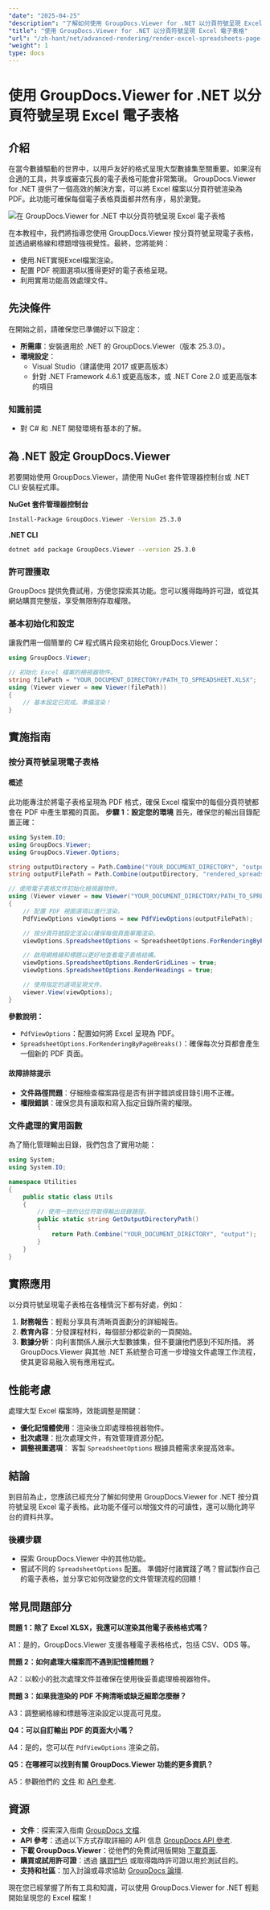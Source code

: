 ```yaml
---
"date": "2025-04-25"
"description": "了解如何使用 GroupDocs.Viewer for .NET 以分頁符號呈現 Excel 電子表格。透過清晰的 PDF 輸出增強文件管理，並提升資料呈現效果。"
"title": "使用 GroupDocs.Viewer for .NET 以分頁符號呈現 Excel 電子表格"
"url": "/zh-hant/net/advanced-rendering/render-excel-spreadsheets-page-breaks-groupdocs-viewer-net/"
"weight": 1
type: docs
---
```

# 使用 GroupDocs.Viewer for .NET 以分頁符號呈現 Excel 電子表格

## 介紹
在當今數據驅動的世界中，以用戶友好的格式呈現大型數據集至關重要。如果沒有合適的工具，共享或審查冗長的電子表格可能會非常繁瑣。 GroupDocs.Viewer for .NET 提供了一個高效的解決方案，可以將 Excel 檔案以分頁符號渲染為 PDF。此功能可確保每個電子表格頁面都井然有序，易於瀏覽。

![在 GroupDocs.Viewer for .NET 中以分頁符號呈現 Excel 電子表格](/viewer/advanced-rendering/render-excel-spreadsheets-page-breaks-img.png)

在本教程中，我們將指導您使用 GroupDocs.Viewer 按分頁符號呈現電子表格，並透過網格線和標題增強視覺性。最終，您將能夠：
- 使用.NET實現Excel檔案渲染。
- 配置 PDF 視圖選項以獲得更好的電子表格呈現。
- 利用實用功能高效處理文件。

## 先決條件
在開始之前，請確保您已準備好以下設定：
- **所需庫**：安裝適用於 .NET 的 GroupDocs.Viewer（版本 25.3.0）。
- **環境設定**：
  - Visual Studio（建議使用 2017 或更高版本）
  - 針對 .NET Framework 4.6.1 或更高版本，或 .NET Core 2.0 或更高版本的項目
### 知識前提
- 對 C# 和 .NET 開發環境有基本的了解。

## 為 .NET 設定 GroupDocs.Viewer
若要開始使用 GroupDocs.Viewer，請使用 NuGet 套件管理器控制台或 .NET CLI 安裝程式庫。

**NuGet 套件管理器控制台**
```bash
Install-Package GroupDocs.Viewer -Version 25.3.0
```

**.NET CLI**
```bash
dotnet add package GroupDocs.Viewer --version 25.3.0
```

### 許可證獲取
GroupDocs 提供免費試用，方便您探索其功能。您可以獲得臨時許可證，或從其網站購買完整版，享受無限制存取權限。

### 基本初始化和設定
讓我們用一個簡單的 C# 程式碼片段來初始化 GroupDocs.Viewer：
```csharp
using GroupDocs.Viewer;

// 初始化 Excel 檔案的檢視器物件。
string filePath = "YOUR_DOCUMENT_DIRECTORY/PATH_TO_SPREADSHEET.XLSX";
using (Viewer viewer = new Viewer(filePath))
{
    // 基本設定已完成。準備渲染！
}
```

## 實施指南
### 按分頁符號呈現電子表格
#### 概述
此功能專注於將電子表格呈現為 PDF 格式，確保 Excel 檔案中的每個分頁符號都會在 PDF 中產生單獨的頁面。
**步驟 1：設定您的環境**
首先，確保您的輸出目錄配置正確：
```csharp
using System.IO;
using GroupDocs.Viewer;
using GroupDocs.Viewer.Options;

string outputDirectory = Path.Combine("YOUR_DOCUMENT_DIRECTORY", "output");
string outputFilePath = Path.Combine(outputDirectory, "rendered_spreadsheet_by_page_breaks.pdf");

// 使用電子表格文件初始化檢視器物件。
using (Viewer viewer = new Viewer("YOUR_DOCUMENT_DIRECTORY/PATH_TO_SPREADSHEET.XLSX"))
{
    // 配置 PDF 視圖選項以進行渲染。
    PdfViewOptions viewOptions = new PdfViewOptions(outputFilePath);

    // 按分頁符號設定渲染以確保每個頁面單獨渲染。
    viewOptions.SpreadsheetOptions = SpreadsheetOptions.ForRenderingByPageBreaks();

    // 啟用網格線和標題以更好地查看電子表格結構。
    viewOptions.SpreadsheetOptions.RenderGridLines = true;
    viewOptions.SpreadsheetOptions.RenderHeadings = true;

    // 使用指定的選項呈現文件。
    viewer.View(viewOptions);
}
```
**參數說明：**
- `PdfViewOptions`：配置如何將 Excel 呈現為 PDF。
- `SpreadsheetOptions.ForRenderingByPageBreaks()`：確保每次分頁都會產生一個新的 PDF 頁面。
#### 故障排除提示
- **文件路徑問題**：仔細檢查檔案路徑是否有拼字錯誤或目錄引用不正確。
- **權限錯誤**：確保您具有讀取和寫入指定目錄所需的權限。
### 文件處理的實用函數
為了簡化管理輸出目錄，我們包含了實用功能：
```csharp
using System;
using System.IO;

namespace Utilities
{
    public static class Utils
    {
        // 使用一致的佔位符取得輸出目錄路徑。
        public static string GetOutputDirectoryPath()
        {
            return Path.Combine("YOUR_DOCUMENT_DIRECTORY", "output");
        }
    }
}
```
## 實際應用
以分頁符號呈現電子表格在各種情況下都有好處，例如：
1. **財務報告**：輕鬆分享具有清晰頁面劃分的詳細報告。
2. **教育內容**：分發課程材料，每個部分都從新的一頁開始。
3. **數據分析**：向利害關係人展示大型數據集，但不要讓他們感到不知所措。
將 GroupDocs.Viewer 與其他 .NET 系統整合可進一步增強文件處理工作流程，使其更容易融入現有應用程式。
## 性能考慮
處理大型 Excel 檔案時，效能調整是關鍵：
- **優化記憶體使用**：渲染後立即處理檢視器物件。
- **批次處理**：批次處理文件，有效管理資源分配。
- **調整視圖選項**： 客製 `SpreadsheetOptions` 根據具體需求來提高效率。
## 結論
到目前為止，您應該已經充分了解如何使用 GroupDocs.Viewer for .NET 按分頁符號呈現 Excel 電子表格。此功能不僅可以增強文件的可讀性，還可以簡化跨平台的資料共享。
### 後續步驟
- 探索 GroupDocs.Viewer 中的其他功能。
- 嘗試不同的 `SpreadsheetOptions` 配置。
準備好付諸實踐了嗎？嘗試製作自己的電子表格，並分享它如何改變您的文件管理流程的回饋！

## 常見問題部分

**問題 1：除了 Excel XLSX，我還可以渲染其他電子表格格式嗎？**

A1：是的，GroupDocs.Viewer 支援各種電子表格格式，包括 CSV、ODS 等。

**問題 2：如何處理大檔案而不遇到記憶體問題？**

A2：以較小的批次處理文件並確保在使用後妥善處理檢視器物件。

**問題 3：如果我渲染的 PDF 不夠清晰或缺乏細節怎麼辦？**

A3：調整網格線和標題等渲染設定以提高可見度。

**Q4：可以自訂輸出 PDF 的頁面大小嗎？**

A4：是的，您可以在 `PdfViewOptions` 渲染之前。

**Q5：在哪裡可以找到有關 GroupDocs.Viewer 功能的更多資訊？**

A5：參觀他們的 [文件](https://docs.groupdocs.com/viewer/net/) 和 [API 參考](https://reference。groupdocs.com/viewer/net/).

## 資源
- **文件**：探索深入指南 [GroupDocs 文檔](https://docs。groupdocs.com/viewer/net/).
- **API 參考**：透過以下方式存取詳細的 API 信息 [GroupDocs API 參考](https://reference。groupdocs.com/viewer/net/).
- **下載 GroupDocs.Viewer**：從他們的免費試用版開始 [下載頁面](https://releases。groupdocs.com/viewer/net/).
- **購買或試用許可證**：透過 [購買門戶](https://purchase.groupdocs.com/buy) 或取得臨時許可證以用於測試目的。
- **支持和社區**：加入討論或尋求協助 [GroupDocs 論壇](https://forum。groupdocs.com/c/viewer/9).

現在您已經掌握了所有工具和知識，可以使用 GroupDocs.Viewer for .NET 輕鬆開始呈現您的 Excel 檔案！